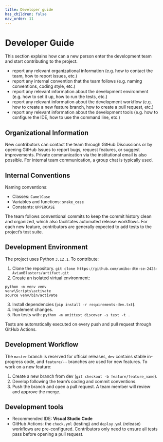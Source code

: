 ```yaml
---
title: Developer guide
has_children: false
nav_order: 11
---
```


# Developer Guide

This section explains how can a new person enter the development team and start contributing to the project.
- report any relevant organizational information (e.g. how to contact the team, how to report issues, etc.)
- report any internal convention that the team follows (e.g. naming conventions, coding style, etc.)
- report any relevant information about the development environment (e.g. how to set it up, how to run the tests, etc.)
- report any relevant information about the development workflow (e.g. how to create a new feature branch, how to create a pull request, etc.)
- report any relevant information about the development tools (e.g. how to configure the IDE, how to use the command line, etc.)

## Organizational Information
New contributors can contact the team through GitHub Discussions or by opening GitHub Issues to report bugs, request features, or suggest improvements. Private communication via the institutional email is also possible.
For internal team communication, a group chat is typically used.
## Internal Conventions
Naming conventions:

- Classes: `CamelCase`
- Variables and functions: `snake_case`
- Constants: `UPPERCASE`

The team follows conventional commits to keep the commit history clean and organized, which also facilitates automated release workflows.
For each new feature, contributors are generally expected to add tests to the project’s test suite.
## Development Environment
The project uses Python `3.12.1`.
To contribute:

1. Clone the repository.
   `git clone https://github.com/unibo-dtm-se-2425-AvianBlasters/artifact.git`
2. Create an isolated virtual environment: 
``` 
python -m venv venv 
venv\Scripts\activate  
source venv/bin/activate
```
3. Install dependencies (`pip install -r requirements-dev.txt`).
4. Implement changes.
5. Run tests with:
`python -m unittest discover -s test -t .`

Tests are automatically executed on every push and pull request through GitHub Actions.
## Development Workflow
The `master` branch is reserved for official releases, `dev` contains stable in-progress code, and `feature/--` branches are used for new features.
To work on a new feature:
1. Create a new branch from dev (`git checkout -b feature/feature_name`).
2. Develop following the team’s coding and commit conventions.
3. Push the branch and open a pull request.
A team member will review and approve the merge.
## Development tools
- Recommended IDE: **Visual Studio Code**
- GitHub Actions: the `check.yml` (testing) and `deploy.yml` (release) workflows are pre-configured. Contributors only need to ensure all tests pass before opening a pull request.
